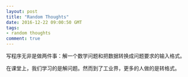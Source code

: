 ```yaml
---
layout: post
title: "Random Thoughts"
date: 2016-12-22 09:00:50 GMT
tags:
- random thoughts
comment: true
---
```


写程序无非是做两件事：解一个数学问题和把数据转换成问题要求的输入格式。

在课堂上，我们学习的是解问题。然而到了工业界，更多的人做的是转格式。
